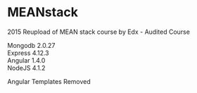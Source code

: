 # MEANstack

2015 Reupload of MEAN stack course by Edx - Audited Course

Mongodb 2.0.27  
Express 4.12.3  
Angular 1.4.0  
NodeJS 4.1.2  

Angular Templates Removed
